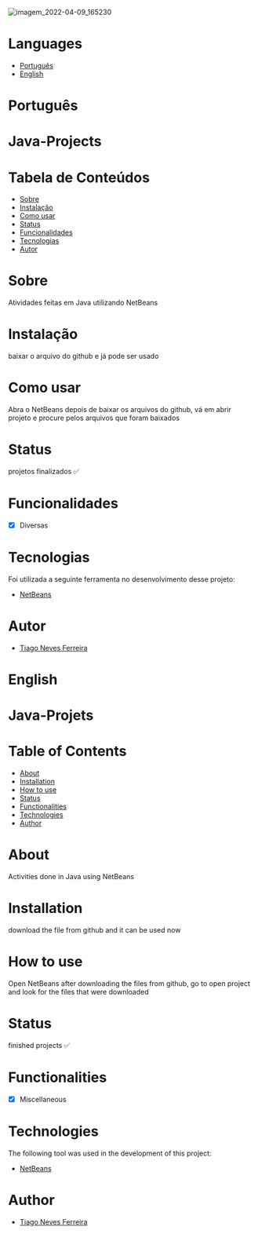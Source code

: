 ![imagem_2022-04-09_165230](https://user-images.githubusercontent.com/95577533/168394471-7854ccc7-83f2-4cf5-91a6-cdeefec8a34e.png)

Languages
=================
<!--ts-->
   * [Português](#português)
   * [English](#english)
<!--te-->

# Português

# Java-Projects

Tabela de Conteúdos
=================
<!--ts-->
   * [Sobre](#sobre)
   * [Instalação](#instalação)
   * [Como usar](#como-usar)
   * [Status](#status)
   * [Funcionalidades](#funcionalidades)
   * [Tecnologias](#tecnologias)
   * [Autor](#autor)
<!--te-->

# Sobre
Atividades feitas em Java utilizando NetBeans

# Instalação

baixar o arquivo do github e já pode ser usado

# Como usar

Abra o NetBeans depois de baixar os arquivos do github, vá em abrir projeto e procure pelos arquivos que foram baixados 

<h4 align="center"> 

# Status  
  projetos finalizados ✅
</h4>

# Funcionalidades

- [x] Diversas

# Tecnologias

Foi utilizada a seguinte ferramenta no desenvolvimento desse projeto:

- [NetBeans](https://netbeans.apache.org/download/index.html)

# Autor

- [Tiago Neves Ferreira](https://github.com/WolfGang198)

# English

# Java-Projets

Table of Contents
===================
<!--ts-->
   * [About](#about)
   * [Installation](#installation)
   * [How to use](#how-to-use)
   * [Status](#status)
   * [Functionalities](#functionalities)
   * [Technologies](#technologies)
   * [Author](#author)
<!--te-->

# About
Activities done in Java using NetBeans

# Installation

download the file from github and it can be used now

# How to use

Open NetBeans after downloading the files from github, go to open project and look for the files that were downloaded

<h4 align="center">

# Status
  finished projects ✅
</h4>

# Functionalities

- [x] Miscellaneous

# Technologies

The following tool was used in the development of this project:

- [NetBeans](https://netbeans.apache.org/download/index.html)

# Author

- [Tiago Neves Ferreira](https://github.com/WolfGang198)

